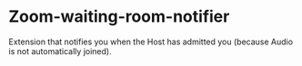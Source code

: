 # Zoom-waiting-room-notifier
Extension that notifies you when the Host has admitted you (because Audio is not automatically joined).
